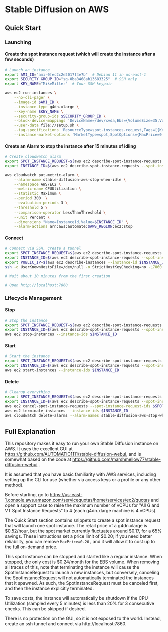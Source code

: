 # Stable Diffusion on AWS

## Quick Start

### Launching

#### Create the spot instance request (which will create the instance after a few seconds)

```bash
# Launch an instance
export AMI_ID="ami-0fec2c2e2017f4e7b"  # Debian 11 in us-east-1
export SECURITY_GROUP_ID="sg-0ba8468ab13683325"  # SSH only
export KEY_NAME="MikeMiller"  # Your SSH keypair

aws ec2 run-instances \
    --no-cli-pager \
    --image-id $AMI_ID \
    --instance-type g4dn.xlarge \
    --key-name $KEY_NAME \
    --security-group-ids $SECURITY_GROUP_ID \
    --block-device-mappings 'DeviceName=/dev/xvda,Ebs={VolumeSize=35,VolumeType=gp3}' \
    --user-data file://setup.sh \
    --tag-specifications 'ResourceType=spot-instances-request,Tags=[{Key=creator,Value=stable-diffusion-aws}]' \
    --instance-market-options 'MarketType=spot,SpotOptions={MaxPrice=0.20,SpotInstanceType=persistent,InstanceInterruptionBehavior=stop}'

```

#### Create an Alarm to stop the instance after 15 minutes of idling

```bash
# Create cloudwatch alarm
export SPOT_INSTANCE_REQUEST=$(aws ec2 describe-spot-instance-requests --filters 'Name=tag:creator,Values=stable-diffusion-aws' 'Name=state,Values=active,open' | jq -r '.SpotInstanceRequests[].SpotInstanceRequestId')
export INSTANCE_ID=$(aws ec2 describe-spot-instance-requests --spot-instance-request-ids $SPOT_INSTANCE_REQUEST | jq -r '.SpotInstanceRequests[].InstanceId')

aws cloudwatch put-metric-alarm \
    --alarm-name stable-diffusion-aws-stop-when-idle \
    --namespace AWS/EC2 \
    --metric-name CPUUtilization \
    --statistic Maximum \
    --period 300  \
    --evaluation-periods 3 \
    --threshold 5 \
    --comparison-operator LessThanThreshold \
    --unit Percent \
    --dimensions "Name=InstanceId,Value=$INSTANCE_ID" \
    --alarm-actions arn:aws:automate:$AWS_REGION:ec2:stop
```

#### Connect

```bash
# Connect via SSH, create a tunnel
export SPOT_INSTANCE_REQUEST=$(aws ec2 describe-spot-instance-requests --filters 'Name=tag:creator,Values=stable-diffusion-aws' 'Name=state,Values=active,open' | jq -r '.SpotInstanceRequests[].SpotInstanceRequestId')
export INSTANCE_ID=$(aws ec2 describe-spot-instance-requests --spot-instance-request-ids $SPOT_INSTANCE_REQUEST | jq -r '.SpotInstanceRequests[].InstanceId')
export PUBLIC_IP=$(aws ec2 describe-instances --instance-id $INSTANCE_ID | jq -r '.Reservations[].Instances[].PublicIpAddress')
ssh -o UserKnownHostsFile=/dev/null -o StrictHostKeyChecking=no -L7860:localhost:7860 admin@$PUBLIC_IP

# Wait about 10 minutes from the first creation

# Open http://localhost:7860
```

### Lifecycle Management

#### Stop

```bash
# Stop the instance
export SPOT_INSTANCE_REQUEST=$(aws ec2 describe-spot-instance-requests --filters 'Name=tag:creator,Values=stable-diffusion-aws' 'Name=state,Values=active,open' | jq -r '.SpotInstanceRequests[].SpotInstanceRequestId')
export INSTANCE_ID=$(aws ec2 describe-spot-instance-requests --spot-instance-request-ids $SPOT_INSTANCE_REQUEST | jq -r '.SpotInstanceRequests[].InstanceId')
aws ec2 stop-instances --instance-ids $INSTANCE_ID
```

#### Start

```bash
# Start the instance
export SPOT_INSTANCE_REQUEST=$(aws ec2 describe-spot-instance-requests --filters 'Name=tag:creator,Values=stable-diffusion-aws' 'Name=state,Values=disabled' | jq -r '.SpotInstanceRequests[].SpotInstanceRequestId')
export INSTANCE_ID=$(aws ec2 describe-spot-instance-requests --spot-instance-request-ids $SPOT_INSTANCE_REQUEST | jq -r '.SpotInstanceRequests[].InstanceId')
aws ec2 start-instances --instance-ids $INSTANCE_ID
```

#### Delete

```bash
# Cleanup everything
export SPOT_INSTANCE_REQUEST=$(aws ec2 describe-spot-instance-requests --filters 'Name=tag:creator,Values=stable-diffusion-aws' 'Name=state,Values=active,open' | jq -r '.SpotInstanceRequests[].SpotInstanceRequestId')
export INSTANCE_ID=$(aws ec2 describe-spot-instance-requests --spot-instance-request-ids $SPOT_INSTANCE_REQUEST | jq -r '.SpotInstanceRequests[].InstanceId')
aws ec2 cancel-spot-instance-requests --spot-instance-request-ids $SPOT_INSTANCE_REQUEST
aws ec2 terminate-instances --instance-ids $INSTANCE_ID
aws cloudwatch delete-alarms --alarm-names stable-diffusion-aws-stop-when-idle
```

## Full Explanation

This repository makes it easy to run your own Stable Diffusion instance on AWS. It uses the excellent GUI at https://github.com/AUTOMATIC1111/stable-diffusion-webui, and is somewhat based on the code at https://github.com/marshmellow77/stable-diffusion-webui .

It is assumed that you have basic familiarity with AWS services, including setting up the CLI for use (whether via access keys or a profile or any other method).

Before starting, go to https://us-east-1.console.aws.amazon.com/servicequotas/home/services/ec2/quotas and open a support case to raise the maximum number of vCPUs for "All G and VT Spot Instance Requests" to 4 (each g4dn.xlarge machine is 4 vCPUs).

The Quick Start section contains snippets to create a spot instance request that will launch one spot instance. The retail price of a g4dn.xlarge is $0.52/hour, but the spot market currently fluctuates around $0.17, for a 65% savings. These instructions set a price limit of $0.20; if you need better reliability, you can remove `MaxPrice=0.20,` and it will allow it to cost up to the full on-demand price.

This spot instance can be stopped and started like a regular instance. When stopped, the only cost is $0.24/month for the EBS volume. When removing all traces of this, note that terminating the instance will cause the SpotInstanceRequest to launch a new instances, but conversely, canceling the SpotInstanceRequest will not automatically terminated the instances that it spawned. As such, the SpotInstanceRequest must be canceled first, and then the instance explicitly terminated.

To save costs, the instance will automatically be shutdown if the CPU Utilization (sampled every 5 minutes) is less than 20% for 3 consecutive checks. This can be skipped if desired.

There is no protection on the GUI, so it is not exposed to the world. Instead, create an ssh tunnel and connect via http://localhost:7860. 
